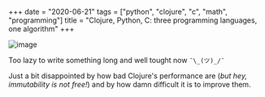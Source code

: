 +++
date = "2020-06-21"
tags = ["python", "clojure", "c", "math", "programming"]
title = "Clojure, Python, C: three programming languages, one algorithm"
+++

![image](/blog/clojure-python-c-three-programming-languages-one-algorithm/comparison.png)


Too lazy to write something long and well tought now `¯\_(ツ)_/¯`

Just a bit disappointed by how bad Clojure's performance are (*but hey, 
immutability is not free!*) and by how damn difficult it is to improve them. 
